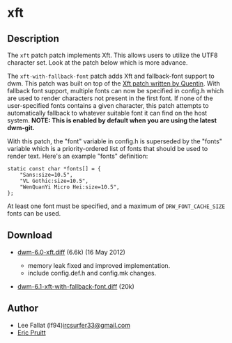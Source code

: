 xft
===

Description
-----------

The `xft` patch patch implements Xft. This allows users to utilize the UTF8
character set. Look at the patch below which is more advance.

The `xft-with-fallback-font` patch adds Xft and fallback-font support to dwm.
This patch was built on top of the [Xft patch written by
Quentin](http://lists.suckless.org/dev/1311/18279.html).  With fallback font
support, multiple fonts can now be specified in config.h which are used to
render characters not present in the first font. If none of the user-specified
fonts contains a given character, this patch attempts to automatically fallback
to whatever suitable font it can find on the host system.
**NOTE: This is enabled by default when you are using the latest dwm-git.**

With this patch, the "font" variable in config.h is superseded by the "fonts"
variable which is a priority-ordered list of fonts that should be used to
render text. Here's an example "fonts" definition:

    static const char *fonts[] = {
        "Sans:size=10.5",
        "VL Gothic:size=10.5",
        "WenQuanYi Micro Hei:size=10.5",
    };

At least one font must be specified, and a maximum of `DRW_FONT_CACHE_SIZE`
fonts can be used.


Download
--------
* [dwm-6.0-xft.diff](historical/dwm-6.0-xft.diff) (6.6k) (16 May 2012)
	* memory leak fixed and improved implementation.
	* include config.def.h and config.mk changes.

* [dwm-6.1-xft-with-fallback-font.diff](historical/dwm-git-20150228-xft-with-fallback-font.diff) (20k)

Author
------
* Lee Fallat (lf94)<ircsurfer33@gmail.com>
* [Eric Pruitt](https://github.com/ericpruitt/)
